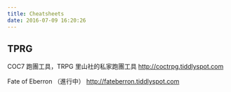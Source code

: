 ```yaml
---
title: Cheatsheets
date: 2016-07-09 16:20:26
---
```


## TPRG

COC7 跑團工具，TRPG 里山社的私家跑團工具
http://coctrpg.tiddlyspot.com

Fate of Eberron （進行中）
http://fateberron.tiddlyspot.com
